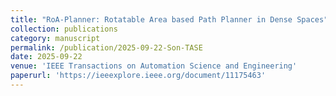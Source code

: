```yaml
---
title: "RoA-Planner: Rotatable Area based Path Planner in Dense Spaces"
collection: publications
category: manuscript
permalink: /publication/2025-09-22-Son-TASE
date: 2025-09-22
venue: 'IEEE Transactions on Automation Science and Engineering'
paperurl: 'https://ieeexplore.ieee.org/document/11175463'
---
```


